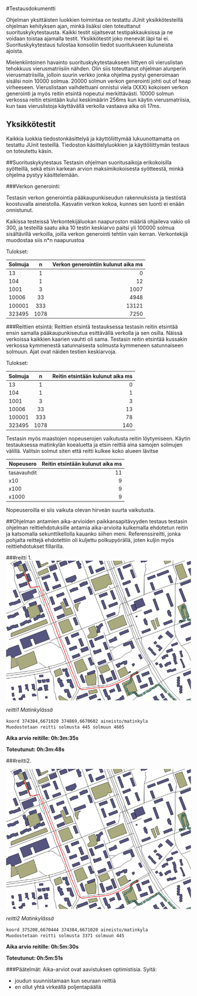 #Testausdokumentti

Ohjelman yksittäisten luokkien toimintaa on testattu JUnit yksikkötesteillä ohjelman kehityksen ajan, minkä lisäksi olen toteuttanut suorituskykytestausta. Kaikki testit sijaitsevat testipakkauksissa ja ne voidaan toistaa ajamalla testit. Yksikkötestit joko menevät läpi tai ei. Suorituskykytestaus tulostaa konsoliin tiedot suoritukseen kuluneista ajoista.

Mielenkiintoinen havainto suorituskykytestaukseen liittyen oli vieruslistan tehokkuus vierusmatriisiin nähden. Olin siis toteuttanut ohjelman alunperin vierusmatriisilla, jolloin suurin verkko jonka ohjelma pystyi generoimaan sisälsi noin 10000 solmua. 20000 solmun verkon generointi johti out of heap virheeseen. Vieruslistaan vaihdettuani onnistui viela (XXX) kokoisen verkon generointi ja myös reitin etsintä nopeutui merkittävästi. 10000 solmun verkossa reitin etsintään kului keskimäärin 256ms kun käytin vierusmatriisia, kun taas vieruslistoja käyttävällä verkolla vastaava aika oli 17ms.

## Yksikkötestit
Kaikkia luokkia tiedostonkäsittelyä ja käyttöliittymää lukuunottamatta on testattu JUnit testeillä. Tiedoston käsittelyluokkien ja käyttöliittymän testaus on toteutettu käsin.

##Suorituskykytestaus
Testasin ohjelman suoritusaikoja erikokoisilla syötteillä, sekä etsin karkean arvion maksimikokoisesta syötteestä, minkä ohjelma pystyy käsittelemään. 

###Verkon generointi:

Testasin verkon generointia pääkaupunkiseudun rakennuksista ja tiestöstä koostuvalla aineistolla. Kasvatin verkon kokoa, kunnes sen luonti ei enään onnistunut.

Kaikissa testeissä Verkontekijäluokan naapuroston määriä ohjaileva vakio oli 300, ja testeillä saatu aika 10 testin keskiarvo paitsi yli 100000 solmua sisältävillä verkoilla, joilla verkon generointi tehtiin vain kerran. Verkontekijä muodostaa siis n*n naapurustoa 

Tulokset: 

| Solmuja	| n    	| Verkon generointiin kulunut aika ms	|
| ----------|:-----:| -------------------------------------:|
|13			|1		|0		 								|
|104		|1		|12		 								|
|1001 		|3		|1007	 								|
|10006 		|33		|4948	 								|
|100001		|333	|13121	    							|
|323495		|1078	|7250    								|


###Reittien etsintä:
Reittien etsintä testauksessa testasin reitin etsintää ensin samalla pääkaupunkiseutua esittävällä verkolla ja sen osilla. Näissä verkoissa kaikkien kaarien vauhti oli sama. Testasin reitin etsintää kussakin verkossa kymmenestä satunnaisesta solmusta kymmeneen satunnaiseen solmuun. Ajat ovat näiden testien keskiarvoja.

Tulokset: 

| Solmuja	| n    	| Reitin etsintään kulunut aika ms	|
| ----------|:-----:| ---------------------------------:|
|13			|1		|0		 							|
|104		|1		|1		 							|
|1001 		|3		|3		 							|
|10006 		|33		|13		 							|
|100001		|333	|78		    						|
|323495		|1078	|140    							|


Testasin myös maastojen nopeuserojen vaikutusta reitin löytymiseen. Käytin testauksessa matinkylän koealuetta ja etsin reittiä aina samojen solmujen välillä. Valitsin solmut siten että reitti kulkee koko alueen lävitse

| Nopeusero	| Reitin etsintään kulunut aika ms	|
| ----------| ---------------------------------:|
|tasavauhdit|11		 							|
|x10		|9		 							|
|x100		|9		 							|
|x1000 		|9		 							|

Nopeuseroilla ei siis vaikuta olevan hirveän suurta vaikutusta.


##Ohjelman antamien aika-arvioiden paikkansapitävyyden testaus
testasin ohjelman reittiehdotuksille antamia aika-arvioita kulkemalla ehdotetun reitin ja katsomalla sekunttikellolla kauanko siihen meni. Referenssireitti, jonka pohjalta reittejä ehdotettiin oli kuljettu polkupyörällä, joten kuljin myös reittiehdotukset fillarilla.

###reitti 1.
![alt tag](reitti1.png)

*reitti1 Matinkylässä*

    koord 374384,6671020 374869,6670602 aineisto/matinkyla
    Muodostetaan reitti solmusta 445 solmuun 4605
**Aika arvio reitille: 0h:3m:35s**

**Toteutunut: 0h:3m:48s**

###reitti2.

![alt tag](reitti1.png)

*reitti2 Matinkylässä*

    koord 375208,6670444 374384,6671020 aineisto/matinkyla
    Muodostetaan reitti solmusta 3371 solmuun 445
**Aika arvio reitille: 0h:5m:30s**

**Toteutunut: 0h:5m:51s**

###Päätelmät:
Aika-arviot ovat aavistuksen optimistisia. Syitä:
* joudun suunnistamaan kun seuraan reittiä
* en ollut yhtä virkeällä poljentapäällä


